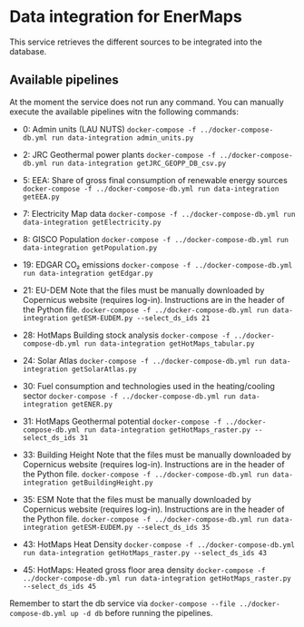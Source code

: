 # Data integration for EnerMaps

This service retrieves the different sources to be integrated into the database.

## Available pipelines

At the moment the service does not run any command.
You can manually execute the available pipelines witn the following commands:

  - 0: Admin units (LAU NUTS)
    `docker-compose -f ../docker-compose-db.yml run data-integration admin_units.py`

  - 2: JRC Geothermal power plants
    `docker-compose -f ../docker-compose-db.yml run data-integration getJRC_GEOPP_DB_csv.py`

  - 5: EEA: Share of gross final consumption of renewable energy sources
    `docker-compose -f ../docker-compose-db.yml run data-integration getEEA.py`

  - 7: Electricity Map data
    `docker-compose -f ../docker-compose-db.yml run data-integration getElectricity.py`

  - 8: GISCO Population
    `docker-compose -f ../docker-compose-db.yml run data-integration getPopulation.py`

  - 19: EDGAR CO₂ emissions
    `docker-compose -f ../docker-compose-db.yml run data-integration getEdgar.py`

  - 21: EU-DEM
    Note that the files must be manually downloaded by Copernicus website (requires log-in).
    Instructions are in the header of the Python file.
    `docker-compose -f ../docker-compose-db.yml run data-integration getESM-EUDEM.py --select_ds_ids 21`

  - 28: HotMaps Building stock analysis
    `docker-compose -f ../docker-compose-db.yml run data-integration getHotMaps_tabular.py`

  - 24: Solar Atlas
    `docker-compose -f ../docker-compose-db.yml run data-integration getSolarAtlas.py`

  - 30: Fuel consumption and technologies used in the heating/cooling sector
    `docker-compose -f ../docker-compose-db.yml run data-integration getENER.py`

  - 31: HotMaps Geothermal potential
    `docker-compose -f ../docker-compose-db.yml run data-integration getHotMaps_raster.py --select_ds_ids 31`

  - 33: Building Height
  	Note that the files must be manually downloaded by Copernicus website (requires log-in).
  	Instructions are in the header of the Python file.
    `docker-compose -f ../docker-compose-db.yml run data-integration getBuildingHeight.py`

  - 35: ESM
    Note that the files must be manually downloaded by Copernicus website (requires log-in).
    Instructions are in the header of the Python file.
    `docker-compose -f ../docker-compose-db.yml run data-integration getESM-EUDEM.py --select_ds_ids 35`

  - 43: HotMaps Heat Density
    `docker-compose -f ../docker-compose-db.yml run data-integration getHotMaps_raster.py --select_ds_ids 43`

  - 45: HotMaps: Heated gross floor area density
    `docker-compose -f ../docker-compose-db.yml run data-integration getHotMaps_raster.py --select_ds_ids 45`


Remember to start the db service via `docker-compose --file ../docker-compose-db.yml up -d db` before running the pipelines.
